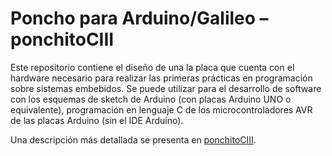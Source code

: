 # Poncho para Arduino/Galileo – ponchitoCIII

Este repositorio contiene el diseño de una la placa que cuenta con el hardware necesario para realizar las primeras prácticas en programación sobre sistemas embebidos. Se puede utilizar para el desarrollo de software con los esquemas de sketch de Arduino (con placas Arduino UNO o equivalente), programación en lenguaje C de los microcontroladores AVR de las placas Arduino (sin el IDE Arduino).

<!--
Una descripción más detallada se presenta en [Poncho para Arduino/Galileo – ponchitoCIII](https://github.com/ciiiutnfrc/ponchitoCIII/blob/master/doc/ponchito.pdf).
-->

Una descripción más detallada se presenta en [ponchitoCIII](doc/PonchitoCIII.md).
